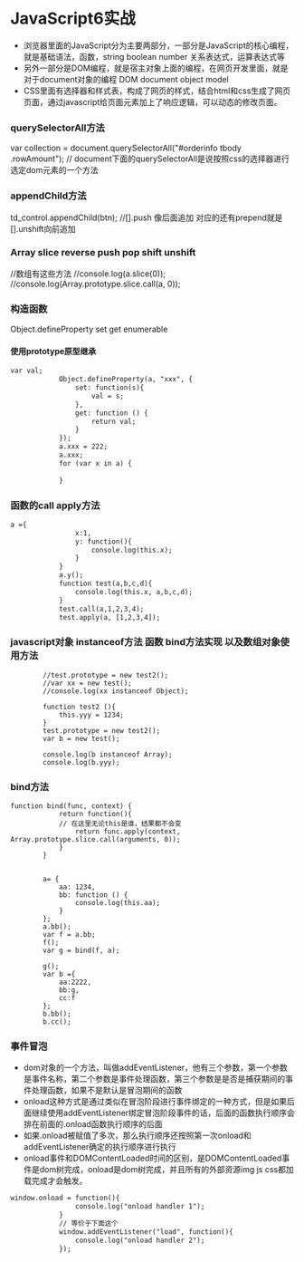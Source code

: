 # JavaScript6实战


- 浏览器里面的JavaScript分为主要两部分，一部分是JavaScript的核心编程，就是基础语法，函数，string boolean number 关系表达式，运算表达式等 
- 另外一部分是DOM编程，就是宿主对象上面的编程，在网页开发里面，就是对于document对象的编程 DOM document object model
- CSS里面有选择器和样式表，构成了网页的样式，结合html和css生成了网页页面，通过javascript给页面元素加上了响应逻辑，可以动态的修改页面。

### querySelectorAll方法
var collection = document.querySelectorAll("#orderinfo tbody .rowAmount");
// document下面的querySelectorAll是说按照css的选择器进行选定dom元素的一个方法

### appendChild方法
td_control.appendChild(btn);
//[].push 像后面追加 对应的还有prepend就是[].unshift向前追加
### Array slice reverse push pop shift unshift 
//数组有这些方法
//console.log(a.slice(0));
//console.log(Array.prototype.slice.call(a, 0));


### 构造函数
Object.defineProperty set get enumerable 
#### 使用prototype原型继承 
```html
var val;
			Object.defineProperty(a, "xxx", {
				set: function(s){
					val = s;
				},
				get: function () {
					return val;
				}
			});
			a.xxx = 222;
			a.xxx;
			for (var x in a) {
				
			}

```

### 函数的call apply方法 
```html
a ={
				x:1,
				y: function(){
					console.log(this.x);
				}
			}
			a.y();
			function test(a,b,c,d){
				console.log(this.x, a,b,c,d);
			}
			test.call(a,1,2,3,4);
			test.apply(a, [1,2,3,4]);
```


### javascript对象 instanceof方法 函数 bind方法实现 以及数组对象使用方法

			//test.prototype = new test2();
			//var xx = new test();
			//console.log(xx instanceof Object);
			
			function test2 (){
				this.yyy = 1234;
			}
			test.prototype = new test2();
			var b = new test();
			
			console.log(b instanceof Array);
			console.log(b.yyy);

### bind方法
	function bind(func, context) {
				return function(){
				// 在这里无论this是谁，结果都不会变
					return func.apply(context, Array.prototype.slice.call(arguments, 0));
				}
			}
			
			
			a= {
				aa: 1234,
				bb: function () {
					console.log(this.aa);
				}
			};
			a.bb();
			var f = a.bb;
			f();
			var g = bind(f, a);
			
			g();
			var b ={
				aa:2222,
				bb:g,
				cc:f
			};
			b.bb();
			b.cc();

### 事件冒泡
- dom对象的一个方法，叫做addEventListener，他有三个参数，第一个参数是事件名称，第二个参数是事件处理函数，第三个参数是是否是捕获期间的事件处理函数，如果不是默认是冒泡期间的函数
- onload这种方式是通过类似在冒泡阶段进行事件绑定的一种方式，但是如果后面继续使用addEventListener绑定冒泡阶段事件的话，后面的函数执行顺序会排在前面的.onload函数执行顺序的后面
- 如果.onload被赋值了多次，那么执行顺序还按照第一次onload和addEventListener确定的执行顺序进行执行
- onload事件和DOMContentLoaded时间的区别，是DOMContentLoaded事件是dom树完成，onload是dom树完成，并且所有的外部资源img js css都加载完成才会触发。
```html
window.onload = function(){
				console.log("onload handler 1");
			}
			// 等价于下面这个
			window.addEventListener("load", function(){
				console.log("onload handler 2");
			});
```

